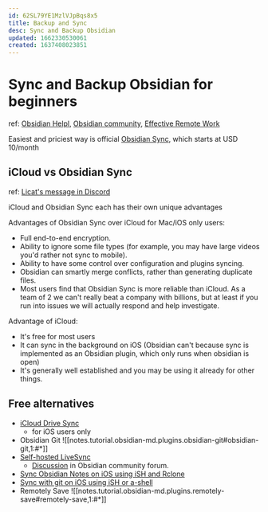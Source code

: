 ```yaml
---
id: 62SL79YE1MzlVJpBqs8x5
title: Backup and Sync
desc: Sync and Backup Obsidian
updated: 1662330530061
created: 1637408023851
---
```

# Sync and Backup Obsidian for beginners

ref: [Obsidian Helpl](https://help.obsidian.md/Obsidian/iOS+app), [Obsidian community](https://forum.obsidian.md/t/backup-obsidian-for-beginners/12267/12), [Effective Remote Work](https://effectiveremotework.com/2020/09/obsidian-sync-your-vaults-with-git-github/)

Easiest and priciest way is official [Obsidian Sync](https://obsidian.md/sync), which starts at USD 10/month

## iCloud vs Obsidian Sync
ref: [Licat's message in Discord](https://discord.com/channels/686053708261228577/900870622631063552/955855103015919657)

iCloud and Obsidian Sync each has their own unique advantages

Advantages of Obsidian Sync over iCloud for Mac/iOS only users:
- Full end-to-end encryption.
- Ability to ignore some file types (for example, you may have large videos you'd rather not sync to mobile).
- Ability to have some control over configuration and plugins syncing.
- Obsidian can smartly merge conflicts, rather than generating duplicate files.
- Most users find that Obsidian Sync is more reliable than iCloud. As a team of 2 we can't really beat a company with billions, but at least if you run into issues we will actually respond and help investigate.

Advantage of iCloud:
- It's free for most users
- It can sync in the background on iOS (Obsidian can't because sync is implemented as an Obsidian plugin, which only runs when obsidian is open)
- It's generally well established and you may be using it already for other things.

## Free alternatives

- [iCloud Drive Sync](https://help.obsidian.md/Obsidian/iOS+app#iCloud%20Drive%20Sync)
  - for iOS users only
- Obsidian Git ![[notes.tutorial.obsidian-md.plugins.obsidian-git#obsidian-git,1:#*]]
- [Self-hosted LiveSync](https://github.com/vrtmrz/obsidian-livesync)
  - [Discussion](https://forum.obsidian.md/t/self-hosted-livesync-ex-obsidian-livesync-released/26673) in Obsidian community forum.
- [Sync Obsidian Notes on iOS using iSH and Rclone](https://gist.github.com/agmm/ea97a3c2b5bf713567aad89672116e12)
- [Sync with git on iOS using iSH or a-shell](https://forum.obsidian.md/t/mobile-sync-with-git-on-ios-for-free-using-ish/)
- Remotely Save ![[notes.tutorial.obsidian-md.plugins.remotely-save#remotely-save,1:#*]]